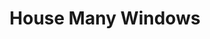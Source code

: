 ---
pid: PT381
title: House Many Windows
location_transcription: South Philly
zipcode: '19132'
outside_phl: 
neighborhood: Strawberry Mansion
age: '6'
age_range: 6-13
instagram: 
image_file_name: PT_381.jpg
proposal_transcription: 
topic: Architecture
topic_summary: '0'
type: Building
keywords_other: house, windows
credit: Aja Johnson
image_labels: 
twitter: 
facebook: 
permalink: "/monuments/pt381/"
layout: item-page
---